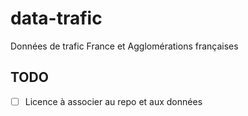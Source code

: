 # data-trafic
Données de trafic France et Agglomérations françaises

## TODO
- [ ] Licence à associer au repo et aux données
